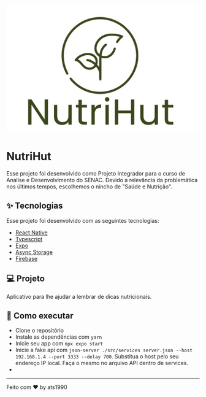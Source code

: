 <h1 align="center">
  <img alt="Plant Manager" title="Plant Manager" src=".github/logo.png" />
</h1>

# NutriHut

Esse projeto foi desenvolvido como Projeto Integrador para o curso de Analise e Desenvolvimento do SENAC. Devido a relevância da problemática nos últimos tempos, escolhemos o nincho de "Saúde e Nutrição".

## ✨ Tecnologias

Esse projeto foi desenvolvido com as seguintes tecnologias:

- [React Native](https://reactnative.dev/)
- [Typescript](https://www.typescriptlang.org/)
- [Expo](https://expo.io/)
- [Async Storage](https://react-native-async-storage.github.io/async-storage/docs/api/)
- [Firebase](https://firebase.google.com/?hl=pt)

## 💻 Projeto

Aplicativo para lhe ajudar a lembrar de dicas nutricionais.

## 🚀 Como executar

- Clone o repositório
- Instale as dependências com `yarn`
- Inicie seu app com `npx expo start`
- Inicie a fake api com `json-server ./src/services server.json --host 192.168.1.4 --port 3333 --delay 700`. Substitua o host pelo seu endereço IP local. Faça o mesmo no arquivo API dentro de services.
- 
---

Feito com ♥ by ats1990

